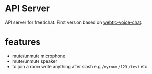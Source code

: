 # API Server

API server for free4chat. First version based on [webtrc-voice-chat](https://github.com/fletcherist/webtrc-voice-chat).

# features

- mute/unmute microphone
- mute/unmute speaker
- to join a room write anything after slash e.g `/myroom` `/123` `/test` etc

